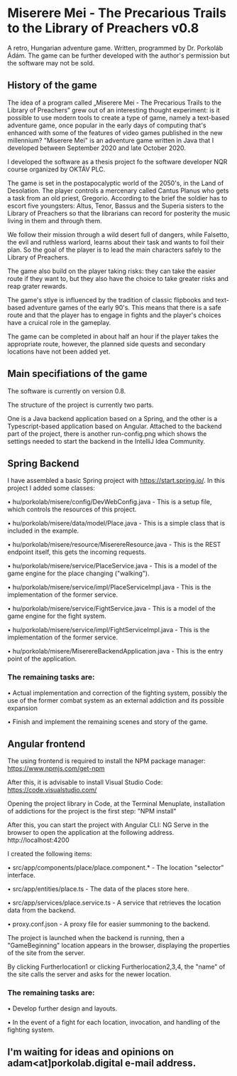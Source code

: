 # Miserere Mei - The Precarious Trails to the Library of Preachers v0.8
A retro, Hungarian adventure game. Written, programmed by Dr. Porkoláb Ádám. The game can be further developed with the author's permission but the software may not be sold.

## History of the game

The idea of a program called „Miserere Mei - The Precarious Trails to the Library of Preachers” grew out of an interesting thought experiment: is it possible to use modern tools to create a type of game, namely a text-based adventure game, once popular in the early days of computing that's enhanced with some of the features of video games published in the new millennium? "Miserere Mei" is an adventure game written in Java that I developed between September 2020 and late October 2020. 

I developed the software as a thesis project fo the software developer NQR course organized by OKTÁV PLC.

The game is set in the postapocalyptic world of the 2050's, in the Land of Desolation. The player controls a mercenary called Cantus Planus who gets a task from an old priest, Gregorio. According to the brief the soldier has to escort five youngsters: Altus, Tenor, Bassus and the Superia sisters to the Library of Preachers so that the librarians can record for posterity the music living in them and through them.  

We follow their mission through a wild desert full of dangers, while Falsetto, the evil and ruthless warlord, learns about their task and wants to foil their plan. So the goal of the player is to lead the main characters safely to the Library of Preachers. 

The game also build on the player taking risks: they can take the easier route if they want to, but they also have the choice to take greater risks and reap grater rewards.

The game's stlye is influenced by the tradition of classic flipbooks and text-based adventure games of the early 90's. This means that there is a safe route and that the player has to engage in fights and the player's choices have a cruical role in the gameplay.

The game can be completed in about half an hour if the player takes the appropriate route, however, the planned side quests and secondary locations have not been added yet.  

## Main specifiations of the game

The software is currently on version 0.8.  

The structure of the project is currently two parts. 

One is a Java backend application based on a Spring, and the other is a Typescript-based application based on Angular. Attached to the backend part of the project, there is another run-config.png which shows the settings needed to start the backend in the IntelliJ Idea Community.

## Spring Backend
I have assembled a basic Spring project with https://start.spring.io/. In this project I added some classes:

•	hu/porkolab/misere/config/DevWebConfig.java - This is a setup file, which controls the resources of this project. 

•	hu/porkolab/misere/data/model/Place.java - This is a simple class that is included in the example.

•	hu/porkolab/misere/resource/MiserereResource.java - This is the REST endpoint itself, this gets the incoming requests. 

•	hu/porkolab/misere/service/PlaceService.java - This is a model of the game engine for the place changing ("walking").

•	hu/porkolab/misere/service/impl/PlaceServiceImpl.java - This is the implementation of the former service.

•	hu/porkolab/misere/service/FightService.java - This is a model of the game engine for the fight system.

•	hu/porkolab/misere/service/impl/FightServiceImpl.java - This is the implementation of the former service.

•	hu/porkolab/misere/MiserereBackendApplication.java - This is the entry point of the application.

### The remaining tasks are:

• Actual implementation and correction of the fighting system, possibly the use of the former combat system as an external addiction and its possible expansion

• Finish and implement the remaining scenes and story of the game.

## Angular frontend

The using frontend is required to install the NPM package manager: https://www.npmjs.com/get-npm

After this, it is advisable to install Visual Studio Code: https://code.visualstudio.com/

Opening the project library in Code, at the Terminal Menuplate, installation of addictions for the project is the first step: "NPM install"

After this, you can start the project with Angular CLI: NG Serve in the browser to open the application at the following address. http://localhost:4200

I created the following items:

•	src/app/components/place/place.component.* - The location "selector" interface.

•	src/app/entities/place.ts - The data of the places store here.

•	src/app/services/place.service.ts - A service that retrieves the location data from the backend. 

•	proxy.conf.json - A proxy file for easier summoning to the backend. 

The project is launched when the backend is running, then a "GameBeginning" location appears in the browser, displaying the properties of the site from the server. 

By clicking Furtherlocation1 or clicking Furtherlocation2,3,4, the "name" of the site calls the server and asks for the newer location.

### The remaining tasks are:
• Develop further design and layouts.

• In the event of a fight for each location, invocation, and handling of the fighting system. 

## I'm waiting for ideas and opinions on adam<at]porkolab.digital e-mail address. 
